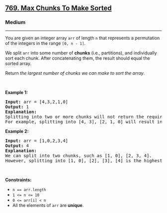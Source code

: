 <h2><a href="https://leetcode.com/problems/max-chunks-to-make-sorted/">769. Max Chunks To Make Sorted</a></h2><h3>Medium</h3><hr><div style="user-select: auto;"><p style="user-select: auto;">You are given an integer array <code style="user-select: auto;">arr</code> of length <code style="user-select: auto;">n</code> that represents a permutation of the integers in the range <code style="user-select: auto;">[0, n - 1]</code>.</p>

<p style="user-select: auto;">We split <code style="user-select: auto;">arr</code> into some number of <strong style="user-select: auto;">chunks</strong> (i.e., partitions), and individually sort each chunk. After concatenating them, the result should equal the sorted array.</p>

<p style="user-select: auto;">Return <em style="user-select: auto;">the largest number of chunks we can make to sort the array</em>.</p>

<p style="user-select: auto;">&nbsp;</p>
<p style="user-select: auto;"><strong class="example" style="user-select: auto;">Example 1:</strong></p>

<pre style="user-select: auto;"><strong style="user-select: auto;">Input:</strong> arr = [4,3,2,1,0]
<strong style="user-select: auto;">Output:</strong> 1
<strong style="user-select: auto;">Explanation:</strong>
Splitting into two or more chunks will not return the required result.
For example, splitting into [4, 3], [2, 1, 0] will result in [3, 4, 0, 1, 2], which isn't sorted.
</pre>

<p style="user-select: auto;"><strong class="example" style="user-select: auto;">Example 2:</strong></p>

<pre style="user-select: auto;"><strong style="user-select: auto;">Input:</strong> arr = [1,0,2,3,4]
<strong style="user-select: auto;">Output:</strong> 4
<strong style="user-select: auto;">Explanation:</strong>
We can split into two chunks, such as [1, 0], [2, 3, 4].
However, splitting into [1, 0], [2], [3], [4] is the highest number of chunks possible.
</pre>

<p style="user-select: auto;">&nbsp;</p>
<p style="user-select: auto;"><strong style="user-select: auto;">Constraints:</strong></p>

<ul style="user-select: auto;">
	<li style="user-select: auto;"><code style="user-select: auto;">n == arr.length</code></li>
	<li style="user-select: auto;"><code style="user-select: auto;">1 &lt;= n &lt;= 10</code></li>
	<li style="user-select: auto;"><code style="user-select: auto;">0 &lt;= arr[i] &lt; n</code></li>
	<li style="user-select: auto;">All the elements of <code style="user-select: auto;">arr</code> are <strong style="user-select: auto;">unique</strong>.</li>
</ul>
</div>